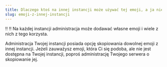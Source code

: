 ```yaml
---
title: Dlaczego ktoś na innej instancji może używać tej emoji, a ja nie?
slug: emoji-z-innej-instancji
---
```


:bangbang: :bangbang: Na każdej instancji administracja może dodawać własne emoji i wiele z nich z tego korzysta.

Administracja Twojej instancji posiada opcję skopiowania dowolnej emoji z innej instancji. Jeżeli zauważysz emoji, która Ci się podoba, ale nie jest dostępna na Twojej instancji, poproś administrację Twojego serwera o skopiowanie jej.
